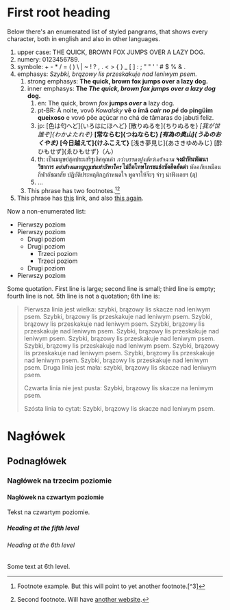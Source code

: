 # First root heading

Below there's an enumerated list of styled pangrams, that shows every character, both in english and also in other languages.

1. upper case: THE QUICK, BROWN FOX JUMPS OVER A LAZY DOG. 
2. numery: 0123456789. 
3. symbole: + - * / = ( ) \ | ~ ! ? , . < > { } _ [ ] : ; " " ' ' # $ % & .
4. emphasys: *Szybki, brązowy lis przeskakuje nad leniwym psem.* 
    1. strong emphasys: **The quick, brown fox jumps over a lazy dog.**
    2. inner emphasys: **The *The quick, brown fox jumps over a lazy dog* dog.** 
        1. en: The quick, brown *fox* **jumps *over* a** lazy dog.
        2. pt-BR: À noite, vovô *Kowalsky* **vê o ímã *cair no pé* do pingüim queixoso** e vovó põe açúcar no chá de tâmaras do jabuti feliz.
        3. jp: [色は匂へど]{いろはにほへど} [散りぬるを]{ちりぬるを} *[我が世誰ぞ]{わかよたれぞ}* **[常ならむ]{つねならむ} *[有為の奥山]{うゐのおくやま}* [今日越えて]{けふこえて}** [浅き夢見じ]{あさきゆめみじ} [酔ひもせず]{ゑひもせず}（ん）
        4. th: เป็นมนุษย์สุดประเสริฐเลิศคุณค่า *กว่าบรรดาฝูงสัตว์เดรัจฉาน* **จงฝ่าฟันพัฒนาวิชาการ *อย่าล้างผลาญฤๅเข่นฆ่าบีฑาใคร* ไม่ถือโทษโกรธแช่งซัดฮึดฮัดด่า** หัดอภัยเหมือนกีฬาอัชฌาสัย ปฏิบัติประพฤติกฎกำหนดใจ พูดจาให้จ๊ะๆ จ๋าๆ น่าฟังเอยฯ (ฦ)
        5. ...
    3. This phrase has two footnotes.[^1][^2]
5. This phrase has [this](https://example-this.com) link, and also [this again](https://example-this-again.com).

Now a non-enumerated list:

* Pierwszy poziom
* Pierwszy poziom 
    * Drugi poziom
    * Drugi poziom 
        * Trzeci poziom
        * Trzeci poziom
    * Drugi poziom
* Pierwszy poziom

Some quotation. First line is large; second line is small; third line is empty; fourth line is not. 5th line is not a quotation; 6th line is:

> Pierwsza linia jest wielka: szybki, brązowy lis skacze nad leniwym psem. Szybki, brązowy lis przeskakuje nad leniwym psem. Szybki, brązowy lis przeskakuje nad leniwym psem. Szybki, brązowy lis przeskakuje nad leniwym psem. Szybki, brązowy lis przeskakuje nad leniwym psem. Szybki, brązowy lis przeskakuje nad leniwym psem. Szybki, brązowy lis przeskakuje nad leniwym psem. Szybki, brązowy lis przeskakuje nad leniwym psem. Szybki, brązowy lis przeskakuje nad leniwym psem. Szybki, brązowy lis przeskakuje nad leniwym psem. Druga linia jest mała: szybki, brązowy lis skacze nad leniwym psem.
> 
> Czwarta linia nie jest pusta: Szybki, brązowy lis skacze na leniwym psem.
> 
> Szósta linia to cytat: Szybki, brązowy lis skacze nad leniwym psem.

# Nagłówek

## Podnagłówek

### Nagłówek na trzecim poziomie

#### Nagłówek na czwartym poziomie

Tekst na czwartym poziomie.

##### Heading at the fifth level

###### Heading at the 6th level

Some text at 6th level.

[^1]: Footnote example. But this will point to yet another footnote.[^3]

[^2]: Second footnote. Will have [another website](https://example-another-website.com).